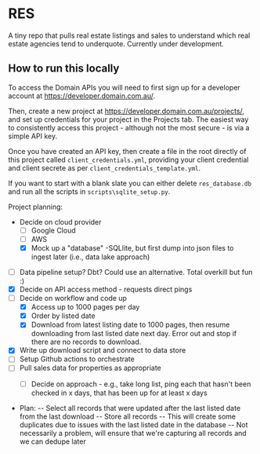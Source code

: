 # RES
A tiny repo that pulls real estate listings and sales to understand which real estate agencies tend to underquote. Currently under development. 

## How to run this locally
To access the Domain APIs you will need to first sign up for a developer account at https://developer.domain.com.au/.

Then, create a new project at https://developer.domain.com.au/projects/,  and set up credentials for your project in the Projects tab. The easiest way to consistently access this project - although not the most secure - is via a simple API key.

Once you have created an API key, then create a file in the root directly of this project called `client_credentials.yml`, providing your client credential and client secrete as per  `client_credentials_template.yml`.

If you want to start with a blank slate you can either delete  `res_database.db` and run all the scripts in `scripts\sqlite_setup.py`.

Project planning: 
- Decide on cloud provider
    - [ ] Google Cloud
    - [ ] AWS
    - [x] Mock up a "database" -SQLlite, but first dump into json files to ingest later (i.e., data lake approach)
- [ ] Data pipeline setup? Dbt? Could use an alternative. Total overkill but fun :)
- [x] Decide on API access method - requests direct pings 
- [ ] Decide on workflow and code up
    - [x] Access up to 1000 pages per day
    - [x] Order by listed date
    - [x] Download from latest listing date to 1000 pages, then resume downloading from last listed date next day. Error out and stop if there are no records to download. 
- [x] Write up download script and connect to data store
- [ ] Setup Github actions to orchestrate
- [ ] Pull sales data for properties as appropriate
    - [ ] Decide on approach - e.g., take long list, ping each that hasn't been checked in x days, that has been up for at least x days


- Plan: 
-- Select all records that were updated after the last listed date from the last download
-- Store all records
-- This will create some duplicates due to issues with the last listed date in the database
-- Not necessarily a problem, will ensure that we're capturing all records and we can dedupe later